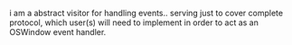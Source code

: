 i am a abstract visitor for handling events.. 
serving just to cover complete protocol, which user(s) will need to implement in order to act as an OSWindow event handler.